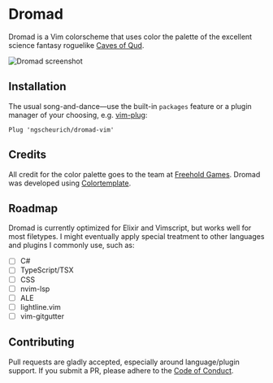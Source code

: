 # Dromad

Dromad is a Vim colorscheme that uses color the palette of the excellent science
fantasy roguelike [Caves of Qud].

![Dromad screenshot](https://github.com/ngscheurich/dromad-vim/raw/master/screenshot.png)

## Installation

The usual song-and-dance—use the built-in `packages` feature or a plugin
manager of your choosing, e.g. [vim-plug]:

```vim
Plug 'ngscheurich/dromad-vim'
```

## Credits

All credit for the color palette goes to the team at [Freehold Games]. Dromad
was developed using [Colortemplate].

## Roadmap

Dromad is currently optimized for Elixir and Vimscript, but works well for most
filetypes. I might eventually apply special treatment to other languages and
plugins I commonly use, such as:

- [ ] C#
- [ ] TypeScript/TSX
- [ ] CSS
- [ ] nvim-lsp
- [ ] ALE
- [ ] lightline.vim
- [ ] vim-gitgutter

## Contributing

Pull requests are gladly accepted, especially around language/plugin support.
If you submit a PR, please adhere to the [Code of Conduct].

[Caves of Qud]: http://www.cavesofqud.com/
[vim-plug]: https://github.com/junegunn/vim-plug
[Freehold Games]: http://www.freeholdgames.com/
[Colortemplate]: https://github.com/lifepillar/vim-colortemplate
[Code of Conduct]: https://github.com/ngscheurich/dromad-vim/blob/master/CODE_OF_CONDUCT.md
